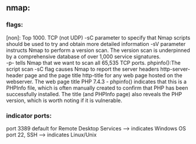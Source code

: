 

## nmap:
### flags:
[non]: Top 1000. TCP (not UDP)
-sC parameter to specify that Nmap scripts should be used to try and obtain more detailed information
-sV parameter instructs Nmap to perform a version scan. The version scan is underpinned by a comprehensive database of over 1,000 service signatures.  
-p- tells Nmap that we want to scan all 65,535 TCP ports.
phpinfo():The script scan -sC flag causes Nmap to report the server headers http-server-header page and the page title http-title for any web page hosted on the webserver. The web page title PHP 7.4.3 - phpinfo() indicates that this is a PHPInfo file, which is often manually created to confirm that PHP has been successfully installed. The title (and PHPInfo page) also reveals the PHP version, which is worth noting if it is vulnerable.

### indicator ports: 
 port 3389 default for Remote Desktop Services --> indicates Windows OS
 port 22, SSH --> indicates Linux/Unix


